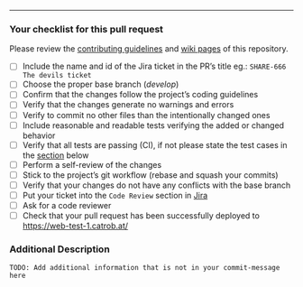 ---

### Your checklist for this pull request

Please review the [contributing guidelines](https://github.com/Catrobat/Catroweb-Symfony/blob/develop/.github/contributing.md) and [wiki pages](https://github.com/Catrobat/catroweb-Symfony/wiki/) of this repository.

- [ ] Include the name and id of the Jira ticket in the PR’s title eg.: `SHARE-666 The devils ticket`
- [ ] Choose the proper base branch (_develop_)
- [ ] Confirm that the changes follow the project’s coding guidelines
- [ ] Verify that the changes generate no warnings and errors
- [ ] Verify to commit no other files than the intentionally changed ones
- [ ] Include reasonable and readable tests verifying the added or changed behavior
- [ ] Verify that all tests are passing (CI), if not please state the test cases in the [section](#Tests) below
- [ ] Perform a self-review of the changes
- [ ] Stick to the project’s git workflow (rebase and squash your commits)
- [ ] Verify that your changes do not have any conflicts with the base branch
- [ ] Put your ticket into the `Code Review` section in [Jira](https://jira.catrob.at/)
- [ ] Ask for a code reviewer
- [ ] Check that your pull request has been successfully deployed to https://web-test-1.catrob.at/

### Additional Description

`TODO: Add additional information that is not in your commit-message here`
